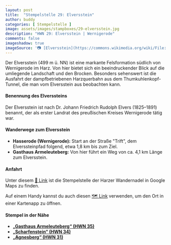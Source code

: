 ```yaml
---
layout: post
title:  "Stempelstelle 29: Elversstein"
author: buddy
categories: [ Stempelstelle ]
image: assets/images/stampboxes/29-elversstein.jpg
description: "HWN 29: Elversstein | Wernigerode"
comments: false
imageshadow: true
imageSource: '📷 [Elversstein](https://commons.wikimedia.org/wiki/File:Elversstein.JPG) von <a href="//commons.wikimedia.org/wiki/User:B.Thomas95" title="User:B.Thomas95">Thomas Binder</a> unter Lizenz [CC BY-SA 4.0](https://creativecommons.org/licenses/by-sa/4.0)'
---
```


Der Elversstein (499 m ü. NN) ist eine markante Felsformation südlich von Wernigerode im Harz. Von hier bietet sich ein beeindruckender Blick auf die umliegende Landschaft und den Brocken. Besonders sehenswert ist die Ausfahrt der dampfbetriebenen Harzquerbahn aus dem Thumkuhlenkopf-Tunnel, die man vom Elversstein aus beobachten kann.

#### Benennung des Elverssteins

Der Elversstein ist nach Dr. Johann Friedrich Rudolph Elvers (1825–1891) benannt, der als erster Landrat des preußischen Kreises Wernigerode tätig war.

#### Wanderwege zum Elversstein

- **Hasserode (Wernigerode):** Start an der Straße "Trift", dem Elverssteinpfad folgend, etwa 1,8 km bis zum Ziel.
- **Gasthaus Armeleuteberg:** Von hier führt ein Weg von ca. 4,1 km Länge zum Elversstein.

#### Anfahrt

Unter diesem [📍 Link](https://www.google.com/maps/dir/?api=1&origin=&destination=51.80444%2C%2010.73472) ist die Stempelstelle der Harzer Wandernadel in Google Maps zu finden.

<div class="android-only">
  Auf einem Handy kannst du auch diesen 
  <a href="geo:51.80444,10.73472">🗺️ Link</a> 
  verwenden, um den Ort in einer Kartenapp zu öffnen.
  <p></p>
</div>

#### Stempel in der Nähe

- [**„Gasthaus Armeleuteberg“ (HWN 35)**](/stempelstelle-35-gasthaus-armeleuteberg)
- [**„Scharfenstein“ (HWN 34)**](/stempelstelle-34-scharfenstein)
- [**„Agnesberg“ (HWN 31)**](/stempelstelle-31-agnesberg)
